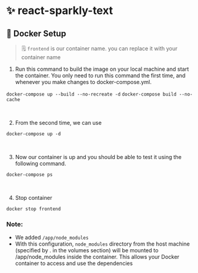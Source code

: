 # ✨ react-sparkly-text

## 🐳 Docker Setup

> 🗒️ `frontend` is our container name. you can replace it with your container name

1. Run this command to build the image on your local machine and start the container. You only need to run this command the first time, and whenever you make changes to docker-compose.yml.

`docker-compose up --build --no-recreate -d`
`docker-compose build --no-cache`

<br />

2. From the second time, we can use

`docker-compose up -d`

<br />

3. Now our container is up and you should be able to test it using the following command.

`docker-compose ps`

<br />

4. Stop container

`docker stop frontend`

### Note:

- We added `/app/node_modules`
- With this configuration, `node_modules` directory from the host machine (specified by . in the volumes section) will be mounted to /app/node_modules inside the container. This allows your Docker container to access and use the dependencies
